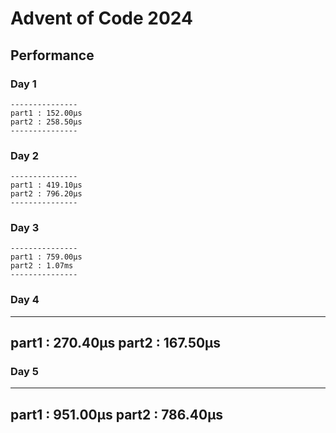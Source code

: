 # Advent of Code 2024

## Performance
### Day 1

````
---------------
part1 : 152.00µs
part2 : 258.50µs
---------------
````
### Day 2

````
---------------
part1 : 419.10µs
part2 : 796.20µs
---------------
````
### Day 3

````
---------------
part1 : 759.00µs
part2 : 1.07ms
---------------
````

### Day 4
---------------
part1 : 270.40µs
part2 : 167.50µs
---------------

### Day 5
---------------
part1 : 951.00µs
part2 : 786.40µs
---------------